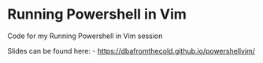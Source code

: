 # Running Powershell in Vim

Code for my Running Powershell in Vim session

Slides can be found here: -
https://dbafromthecold.github.io/powershellvim/
